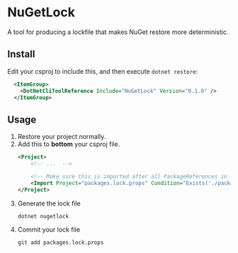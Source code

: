 NuGetLock
=========

A tool for producing a lockfile that makes NuGet restore more deterministic.

## Install

Edit your csproj to include this, and then execute `dotnet restore`:

```xml
  <ItemGroup>
    <DotNetCliToolReference Include="NuGetLock" Version="0.1.0" />
  </ItemGroup>
```

## Usage


1. Restore your project normally.
2. Add this to **bottom** your csproj file.
    ```xml
    <Project>
        <!-- ...  -->

        <!-- Make sure this is imported after all PackageReferences in your project  -->
        <Import Project="packages.lock.props" Condition="Exists('./packages.lock.props')" />
    </Project>
    ```
3. Generate the lock file
    ```
    dotnet nugetlock
    ```
4. Commit your lock file
    ```
    git add packages.lock.props
    ```
